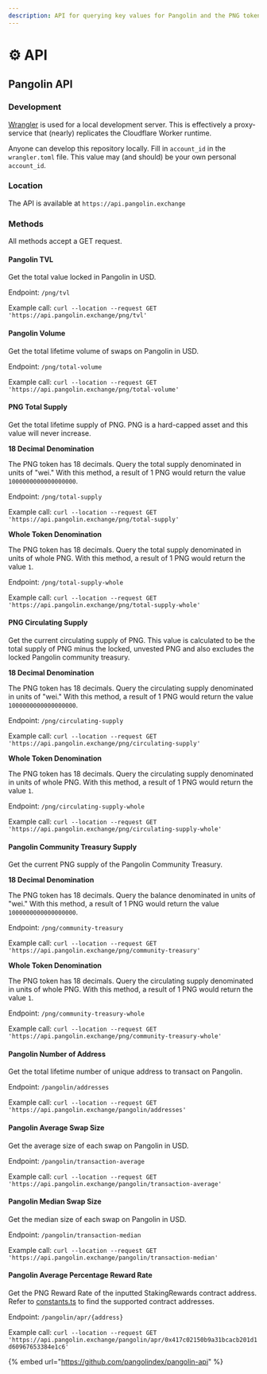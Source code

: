```yaml
---
description: API for querying key values for Pangolin and the PNG token
---
```


# ⚙ API

## Pangolin API

### Development

[Wrangler](https://developers.cloudflare.com/workers/cli-wrangler) is used for a local development server. This is effectively a proxy-service that (nearly) replicates the Cloudflare Worker runtime.

Anyone can develop this repository locally. Fill in `account_id` in the `wrangler.toml` file. This value may (and should) be your own personal `account_id`.

### Location

The API is available at `https://api.pangolin.exchange`

### Methods

All methods accept a GET request.

#### Pangolin TVL

Get the total value locked in Pangolin in USD.

Endpoint: `/png/tvl`

Example call: `curl --location --request GET 'https://api.pangolin.exchange/png/tvl'`

#### Pangolin Volume

Get the total lifetime volume of swaps on Pangolin in USD.

Endpoint: `/png/total-volume`

Example call: `curl --location --request GET 'https://api.pangolin.exchange/png/total-volume'`

#### PNG Total Supply

Get the total lifetime supply of PNG. PNG is a hard-capped asset and this value will never increase.

**18 Decimal Denomination**

The PNG token has 18 decimals. Query the total supply denominated in units of "wei." With this method, a result of 1 PNG would return the value `1000000000000000000`.

Endpoint: `/png/total-supply`

Example call: `curl --location --request GET 'https://api.pangolin.exchange/png/total-supply'`

**Whole Token Denomination**

The PNG token has 18 decimals. Query the total supply denominated in units of whole PNG. With this method, a result of 1 PNG would return the value `1`.

Endpoint: `/png/total-supply-whole`

Example call: `curl --location --request GET 'https://api.pangolin.exchange/png/total-supply-whole'`

#### PNG Circulating Supply

Get the current circulating supply of PNG. This value is calculated to be the total supply of PNG minus the locked, unvested PNG and also excludes the locked Pangolin community treasury.

**18 Decimal Denomination**

The PNG token has 18 decimals. Query the circulating supply denominated in units of "wei." With this method, a result of 1 PNG would return the value `1000000000000000000`.

Endpoint: `/png/circulating-supply`

Example call: `curl --location --request GET 'https://api.pangolin.exchange/png/circulating-supply'`

**Whole Token Denomination**

The PNG token has 18 decimals. Query the circulating supply denominated in units of whole PNG. With this method, a result of 1 PNG would return the value `1`.

Endpoint: `/png/circulating-supply-whole`

Example call: `curl --location --request GET 'https://api.pangolin.exchange/png/circulating-supply-whole'`

#### Pangolin Community Treasury Supply

Get the current PNG supply of the Pangolin Community Treasury.

**18 Decimal Denomination**

The PNG token has 18 decimals. Query the balance denominated in units of "wei." With this method, a result of 1 PNG would return the value `1000000000000000000`.

Endpoint: `/png/community-treasury`

Example call: `curl --location --request GET 'https://api.pangolin.exchange/png/community-treasury'`

**Whole Token Denomination**

The PNG token has 18 decimals. Query the circulating supply denominated in units of whole PNG. With this method, a result of 1 PNG would return the value `1`.

Endpoint: `/png/community-treasury-whole`

Example call: `curl --location --request GET 'https://api.pangolin.exchange/png/community-treasury-whole'`

#### Pangolin Number of Address

Get the total lifetime number of unique address to transact on Pangolin.

Endpoint: `/pangolin/addresses`

Example call: `curl --location --request GET 'https://api.pangolin.exchange/pangolin/addresses'`

#### Pangolin Average Swap Size

Get the average size of each swap on Pangolin in USD.

Endpoint: `/pangolin/transaction-average`

Example call: `curl --location --request GET 'https://api.pangolin.exchange/pangolin/transaction-average'`

#### Pangolin Median Swap Size

Get the median size of each swap on Pangolin in USD.

Endpoint: `/pangolin/transaction-median`

Example call: `curl --location --request GET 'https://api.pangolin.exchange/pangolin/transaction-median'`

#### Pangolin Average Percentage Reward Rate

Get the PNG Reward Rate of the inputted StakingRewards contract address. Refer to [constants.ts](https://github.com/pangolindex/pangolin-api/blob/main/src/constants.ts) to find the supported contract addresses.

Endpoint: `/pangolin/apr/{address}`

Example call: `curl --location --request GET 'https://api.pangolin.exchange/pangolin/apr/0x417c02150b9a31bcacb201d1d60967653384e1c6'`

{% embed url="https://github.com/pangolindex/pangolin-api" %}
